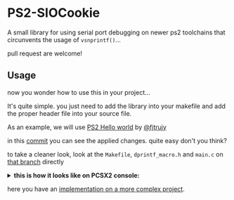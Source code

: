 # PS2-SIOCookie

A small library for using serial port debugging on newer ps2 toolchains that circunvents the usage of `vsnprintf()`...

pull request are welcome!

## Usage

now you wonder how to use this in your project...

It's quite simple. you just need to add the library into your makefile and add the proper header file into your source file.

As an example, we will use [PS2 Hello world](https://github.com/fjtrujy/helloWorldPS2) by [@fjtrujy](https://github.com/fjtrujy)

in this [commit](https://github.com/israpps/helloWorldPS2/commit/e6899b8d8f474f6b999ea9fdee43ed3d3ac83e1e) you can see the applied changes. quite easy don't you think?

to take a cleaner look, look at the `Makefile`, `dprintf_macro.h` and `main.c` on [that branch](https://github.com/israpps/helloWorldPS2/tree/ee-sio) directly

<details>
  <summary> <b> this is how it looks like on PCSX2 console: </b> </summary>
<p>

you can tell it's EE_SIO and not common printf because it's printed of the same color than the first 10 lines visible on the screenshot. wich were printed by console Kernel via EE SIO too.

![image](https://user-images.githubusercontent.com/57065102/211380288-2e3e6174-2032-4dd7-b632-3be604791599.png)


</p>
</details>

here you have an [implementation on a more complex project](https://github.com/israpps/PlayStation2-Basic-BootLoader/commit/d84f10e9d067d2524a8dc2e66f1637087f488b9c).
